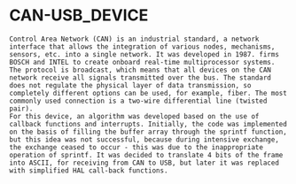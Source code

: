 # CAN-USB_DEVICE
    Control Area Network (CAN) is an industrial standard, a network interface that allows the integration of various nodes, mechanisms, sensors, etc. into a single network. It was developed in 1987. firms BOSCH and INTEL to create onboard real-time multiprocessor systems. The protocol is broadcast, which means that all devices on the CAN network receive all signals transmitted over the bus. The standard does not regulate the physical layer of data transmission, so completely different options can be used, for example, fiber. The most commonly used connection is a two-wire differential line (twisted pair).
    For this device, an algorithm was developed based on the use of callback functions and interrupts. Initially, the code was implemented on the basis of filling the buffer array through the sprintf function, but this idea was not successful, because during intensive exchange, the exchange ceased to occur - this was due to the inappropriate operation of sprintf. It was decided to translate 4 bits of the frame into ASCII, for receiving from CAN to USB, but later it was replaced with simplified HAL call-back functions.
